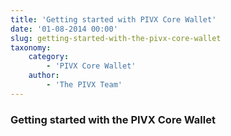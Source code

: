 ```yaml
---
title: 'Getting started with PIVX Core Wallet'
date: '01-08-2014 00:00'
slug: getting-started-with-the-pivx-core-wallet
taxonomy:
    category:
        - 'PIVX Core Wallet'
    author:
        - 'The PIVX Team'
---
```


### Getting started with the PIVX Core Wallet
